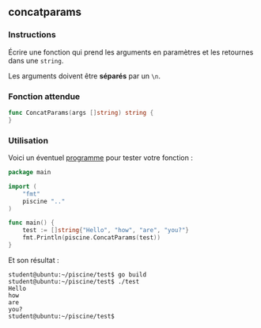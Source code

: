 ## concatparams

### Instructions

Écrire une fonction qui prend les arguments en paramètres et les retournes dans une `string`.

Les arguments doivent être **séparés** par un `\n`.

### Fonction attendue

```go
func ConcatParams(args []string) string {
}
```

### Utilisation

Voici un éventuel [programme](TODO-LINK) pour tester votre fonction :

```go
package main

import (
	"fmt"
	piscine ".."
)

func main() {
	test := []string{"Hello", "how", "are", "you?"}
	fmt.Println(piscine.ConcatParams(test))
}
```

Et son résultat :

```console
student@ubuntu:~/piscine/test$ go build
student@ubuntu:~/piscine/test$ ./test
Hello
how
are
you?
student@ubuntu:~/piscine/test$
```
